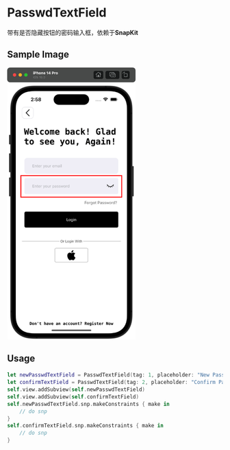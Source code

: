 # PasswdTextField

带有是否隐藏按钮的密码输入框，依赖于**SnapKit**

## Sample Image

<img src="https://raw.githubusercontent.com/Jechin/PicLib/main/image/image-20221024145817296.png" alt="image-20221024145817296" width="300px" />

## Usage

```swift
let newPasswdTextField = PasswdTextField(tag: 1, placeholder: "New Password")
let confirmTextField = PasswdTextField(tag: 2, placeholder: "Confirm Password")
self.view.addSubview(self.newPasswdTextField)
self.view.addSubview(self.confirmTextField)
self.newPasswdTextField.snp.makeConstraints { make in
    // do snp
}
self.confirmTextField.snp.makeConstraints { make in
    // do snp
}
```



